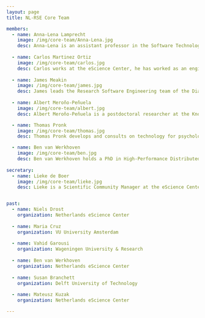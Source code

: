 ```yaml
---
layout: page
title: NL-RSE Core Team

members:
  - name: Anna-Lena Lamprecht
    image: /img/core-team/Anna-Lena.jpg
    desc: Anna-Lena is an assistant professor in the Software Technology group at the Department of Information and Computing Sciences at Utrecht University. In her work she combines the areas of research software engineering and applied formal methods. Currently she focuses on automated composition of scientific workflows, FAIR software and computational science education.
  
  - name: Carlos Martinez Ortiz
    image: /img/core-team/carlos.jpg 
    desc: Carlos works at the eScience Center, he has worked as an engineer in diverse projects in digital humanities and life sciences, developing expertise in natural language processing, linked open data and software sustainability. He is also a certified Software Carpentry instructor and is frequently involved in organising trainings. Carlos obtained his PhD in Computer Science at the University of Exeter.
  
  - name: James Meakin
    image: /img/core-team/james.jpg
    desc: James leads the Research Software Engineering team of the Diagnostic Image Analysis Group. The RSE team provides tools, advice and training on how to develop scientific software, and is responsible for the translation of algorithms from DIAG to the clinic.  James joined DIAG in October 2015 and worked on the Automation in Medical Imaging (AMI) project, in collaboration with Fraunhofer Mevis. He holds a PhD in Medical Imaging from the University of Oxford. Prior to joining RadboudUMC he worked as a Software Developer for Philips Healthcare.
    
  - name: Albert Meroño-Peñuela
    image: /img/core-team/albert.jpg
    desc: Albert Meroño-Peñuela is a postdoctoral researcher at the Knowledge Representation & Reasoning Group of the Vrije Universiteit Amsterdam. He studies the construction of and access to cultural knowledge bases, and their role in human and artificial processes. His interests include knowledge graphs, Linked Data, APIs and Web query languages. He is  involved in CLARIAH, the largest research infrastructure for Humanities in the Netherlands, and serves in the CLARIAH Technical Board as coordinator of the LOD Interest Group.  Find out more at [Albert's website](https://www.albertmeronyo.org/) and [Twitter](https://twitter.com/albertmeronyo)

  - name: Thomas Pronk
    image: /img/core-team/thomas.jpg
    desc: Thomas Pronk develops and consults on technology for psychological research. He is interested in mental chronometry, which is making inferences about the mind based on how fast it responds. This interest involves research software engineering and behavioral data science, with special considerations for the circumstances under which data is collected. His main employer is the University of Amsterdam, Faculty of Social and Behavioural Sciences. On the side, he does community gardening and a Ph.D. in mental chronometry via the internet. Find out more at https://thomaspronk.com

  - name: Ben van Werkhoven
    image: /img/core-team/ben.jpg
    desc: Ben van Werkhoven holds a PhD in High-Performance Distributed Computing, specifically GPU Computing. He works as an Senior Research Engineer at the Netherlands eScience Center, where he is the leading GPU Computing expert. Ben is also a co-founder of NL-RSE.
    
secretary:
  - name: Lieke de Boer
    image: /img/core-team/lieke.jpg
    desc: Lieke is a Scientific Community Manager at the eScience Center, who holds a PhD in cognitive neuroscience. At the eScience Center, she organizes workshops and trainings. Her interest in open science and software sustainability brough her to NL-RSE, where she coordinates NL-RSE meetups and writes blog posts.


past: 
  - name: Niels Drost
    organization: Netherlands eScience Center
    
  - name: Maria Cruz
    organization: VU University Amsterdam 
  
  - name: Vahid Garousi
    organization: Wageningen University & Research 
  
  - name: Ben van Werkhoven
    organization: Netherlands eScience Center 
  
  - name: Susan Branchett
    organization: Delft University of Technology 
  
  - name: Mateusz Kuzak
    organization: Netherlands eScience Center

---
```

